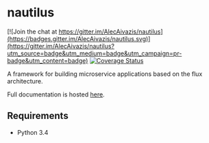 # nautilus

[![Join the chat at https://gitter.im/AlecAivazis/nautilus](https://badges.gitter.im/AlecAivazis/nautilus.svg)](https://gitter.im/AlecAivazis/nautilus?utm_source=badge&utm_medium=badge&utm_campaign=pr-badge&utm_content=badge)
[![Coverage Status](https://coveralls.io/repos/github/AlecAivazis/nautilus/badge.svg?branch=travis-config)](https://coveralls.io/github/AlecAivazis/nautilus?branch=tornado-commit-messages-fixed)

A framework for building microservice applications based on the flux architecture.

Full documentation is hosted [here](http://alecaivazis.github.io/nautilus/).

## Requirements
* Python 3.4
